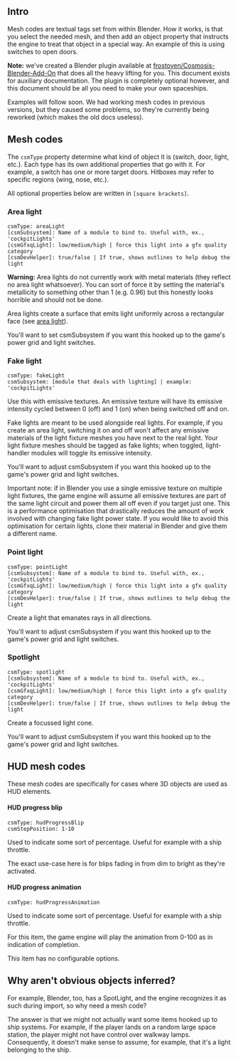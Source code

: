 ## Intro

Mesh codes are textual tags set from within Blender. How it works, is that you
select the needed mesh, and then add an object property that instructs the
engine to treat that object in a special way. An example of this is using
switches to open doors.

**Note:** we've created a Blender plugin available at
[frostoven/Cosmosis-Blender-Add-On](https://github.com/frostoven/Cosmosis-Blender-Add-On)
that does all the heavy lifting for you. This document exists for auxiliary
documentation. The plugin is completely optional however, and this document
should be all you need to make your own spaceships.

Examples will follow soon. We had working mesh codes in previous versions, but
they caused some problems, so they're currently being reworked (which makes the
old docs useless).
<!-- TODO: complete the example section
## Example

In the following example we create a setup whereby a switch opens a door. All
the below is done in Blender.

First, animate your door the way you'd animate anything in Blender. You only
need to animate the door opening; the game engine will simply reverse that
animation to close the door.

![door animation](/docs/images/door_animation.gif)

We'll now program the switch. From within Blender, click on your switch, click
`Object Properties`, and then scroll down to `Custom Properties`:

![switch](/docs/images/switch.png)

[explain mesh code]

Now, select the door you want to animate, click `Object Properties`, and then
scroll down to `Custom Properties`:

![door](/docs/images/door.png)

Save and export as GLTF (separate) with DRACO compression:

![export](/docs/images/export_example.png)

Your ship switch can now be interacted with in-game:

[tba]

-->

## Mesh codes

The `csmType` property determine what kind of object it is (switch, door, light, etc.). Each type has its own additional properties that go with it. For
example, a switch has one or more target doors. Hitboxes may refer to specific
regions (wing, nose, etc.).

All optional properties below are written in `[square brackets]`.


### Area light
```
csmType: areaLight
[csmSubsystem]: Name of a module to bind to. Useful with, ex., 'cockpitLights'
[csmGfxqLight]: low/medium/high | force this light into a gfx quality category
[csmDevHelper]: true/false | If true, shows outlines to help debug the light
```

**Warning:** Area lights do not currently work with metal materials (they
reflect no area light whatsoever). You can sort of force it by setting the
material's metallicity to something other than 1 (e.g. 0.96) but this honestly
looks horrible and should not be done.
<!-- My disappoint is immeasurable and my day ruined. I now need to completely
rework the DS69F ship's lighting situation. -->

<!-- TODO: make csmGfxqLight comma delimited. -->
Area lights create a surface that emits light uniformly across a rectangular
face (see
[area light](https://threejs.org/docs/?q=light#api/en/lights/RectAreaLight)).

You'll want to set csmSubsystem if you want this hooked up to the game's
power grid and light switches.
<!-- TODO: add: , or if used in a room with a switch,
you can target the light with that switch. -->


### Fake light
```
csmType: fakeLight
csmSubsystem: [module that deals with lighting] | example: 'cockpitLights'
```
Use this with emissive textures. An emissive texture will have its emissive
intensity cycled between 0 (off) and 1 (on) when being switched off and on.

Fake lights are meant to be used alongside real lights. For example, if you
create an area light, switching it on and off won't affect any emissive
materials of the light fixture meshes you have next to the real light. Your
light fixture meshes should be tagged as fake lights; when toggled,
light-handler modules will toggle its emissive intensity.
<!-- TODO: show example of fake light combined with area light here -->

You'll want to adjust csmSubsystem if you want this hooked up to the game's
power grid and light switches.

Important note: if in Blender you use a single emissive texture on multiple
light fixtures, the game engine will assume all emissive textures are part of
the same light circuit and power them all off even if you target just one. This
is a performance optimisation that drastically reduces the amount of work
involved with changing fake light power state. If you would like to avoid this
optimisation for certain lights, clone their material in Blender and give them
a different name.


### Point light
```
csmType: pointLight
[csmSubsystem]: Name of a module to bind to. Useful with, ex., 'cockpitLights'
[csmGfxqLight]: low/medium/high | force this light into a gfx quality category
[csmDevHelper]: true/false | If true, shows outlines to help debug the light
```
Create a light that emanates rays in all directions.

You'll want to adjust csmSubsystem if you want this hooked up to the game's
power grid and light switches.


### Spotlight
```
csmType: spotlight
[csmSubsystem]: Name of a module to bind to. Useful with, ex., 'cockpitLights'
[csmGfxqLight]: low/medium/high | force this light into a gfx quality category
[csmDevHelper]: true/false | If true, shows outlines to help debug the light
```
Create a focussed light cone.

You'll want to adjust csmSubsystem if you want this hooked up to the game's
power grid and light switches.

<!-- TODO / Planned items

#### Door
```
csmType: door
[id]: yourString
[switchless]: false
```
The `id` field is only needed if referred to by a switch. You may set
`switchless` to true if the door itself should be interacted with to open it.

#### Switch
```
csmType: switch
target: yourDoorId
```
The `target` text should be the same as your door's `id` field.

#### Vehicle controller
These will only be needed if there's no easy way of integrating multiple
animations into a single mesh, leaving it up to the engine to animate
dynamically. We could maybe optionally add the option to use the plugin to link
actions, but it seems hacky and difficult to use, so it wouldn't be the default
workflow.

Example mesh codes if done by the engine:
* flightStick - responds to pitch, yaw, roll. No animations done in Blender.
* yoke - responds to pitch and roll. No animations done in Blender.
* throttle - a control panel; responds to throttle changes. Animation done from
Blender.
* steeringWheel - responds to pitch. No animations done in Blender.

-->

## HUD mesh codes

These mesh codes are specifically for cases where 3D objects are used as HUD
elements.

#### HUD progress blip
```
csmType: hudProgressBlip
csmStepPosition: 1-10
```
Used to indicate some sort of percentage. Useful for example with a ship
throttle.

The exact use-case here is for blips fading in from dim to bright as they're
activated.

#### HUD progress animation
```
csmType: hudProgressAnimation
```
Used to indicate some sort of percentage. Useful for example with a ship
throttle.

For this item, the game engine will play the animation from 0-100 as in
indication of completion.

This item has no configurable options.

## Why aren't obvious objects inferred?

For example, Blender, too, has a SpotLight, and the engine recognizes it as
such during import, so why need a mesh code?

The answer is that we might not actually want some items hooked up to ship
systems. For example, if the player lands on a random large space station, the
player might not have control over walkway lamps. Consequently, it doesn't make
sense to assume, for example, that it's a light belonging to the ship.
